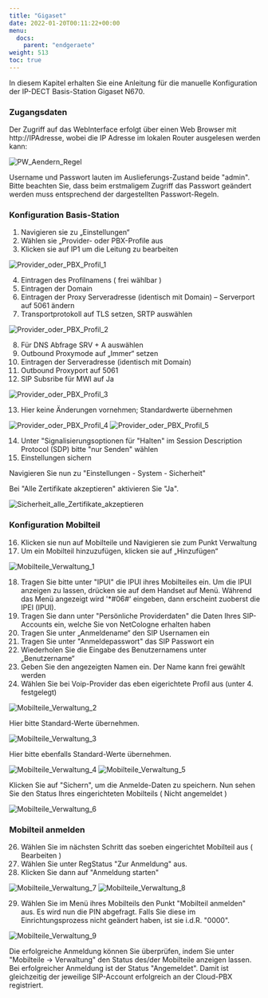 ```yaml
---
title: "Gigaset"
date: 2022-01-20T00:11:22+00:00
menu:
  docs:
    parent: "endgeraete"
weight: 513
toc: true
---
```


In diesem Kapitel erhalten Sie eine Anleitung für die manuelle Konfiguration der IP-DECT Basis-Station Gigaset N670.

### Zugangsdaten 

Der Zugriff auf das WebInterface erfolgt über einen Web Browser mit http://IPAdresse, wobei die IP Adresse im lokalen Router ausgelesen werden kann:

![PW_Aendern_Regel](https://user-images.githubusercontent.com/99875491/223705005-0f615291-8dac-4abc-ad11-d1071340c51e.jpg)

Username und Passwort lauten im Auslieferungs-Zustand beide "admin". Bitte beachten Sie, dass beim erstmaligem Zugriff das Passwort geändert werden 
muss entsprechend der dargestellten Passwort-Regeln.

### Konfiguration Basis-Station

1. Navigieren sie zu „Einstellungen“
2. Wählen sie „Provider- oder PBX-Profile aus
3. Klicken sie auf IP1 um die Leitung zu bearbeiten

![Provider_oder_PBX_Profil_1](https://user-images.githubusercontent.com/99875491/223705089-178acdc5-2912-41d6-b81e-109ce3e1cea7.jpg)

4. Eintragen des Profilnamens ( frei wählbar )
5. Eintragen der Domain
6. Eintragen der Proxy Serveradresse (identisch mit Domain) – Serverport auf 5061 ändern
7. Transportprotokoll auf TLS setzen, SRTP auswählen

![Provider_oder_PBX_Profil_2](https://user-images.githubusercontent.com/99875491/223706265-46051314-323d-4c43-86ff-908115c4c373.jpg)

8. Für DNS Abfrage SRV + A auswählen
9. Outbound Proxymode auf „Immer“ setzen
10. Eintragen der Serveradresse (identisch mit Domain)
11. Outbound Proxyport auf 5061
12. SIP Subsribe für MWI auf Ja

![Provider_oder_PBX_Profil_3](https://user-images.githubusercontent.com/99875491/223705235-35c21a35-0db7-4b2a-a319-566df24399ce.jpg)

13. Hier keine Änderungen vornehmen; Standardwerte übernehmen

![Provider_oder_PBX_Profil_4](https://user-images.githubusercontent.com/99875491/223705288-aaea1e2f-0a65-4caf-82f5-bc52969f3a9a.jpg)
![Provider_oder_PBX_Profil_5](https://user-images.githubusercontent.com/99875491/223705309-bff6c850-06a4-4d28-ace0-99f8e3dde70d.jpg)

14. Unter "Signalisierungsoptionen für "Halten" im Session Description Protocol (SDP) bitte "nur Senden" wählen
15. Einstellungen sichern

Navigieren Sie nun zu "Einstellungen - System - Sicherheit"

Bei "Alle Zertifikate akzeptieren" aktivieren Sie "Ja".

![Sicherheit_alle_Zertifikate_akzeptieren](https://user-images.githubusercontent.com/99875470/231780781-d54e6cd9-ec2f-48f8-aeb1-7f35bdbcf1a7.jpg)


### Konfiguration Mobilteil 

16. Klicken sie nun auf Mobilteile und Navigieren sie zum Punkt Verwaltung
17. Um ein Mobilteil hinzuzufügen, klicken sie auf „Hinzufügen“

![Mobilteile_Verwaltung_1](https://user-images.githubusercontent.com/99875491/223705372-722acd8d-3a2f-46ca-818c-d89e8e654f12.jpg)

18. Tragen Sie bitte unter "IPUI" die IPUI ihres Mobilteiles ein. Um die IPUI anzeigen zu lassen, drücken sie auf dem Handset auf Menü. 
Während das Menü angezeigt wird '*#06#' eingeben, dann erscheint zuoberst die IPEI (IPUI).
19. Tragen Sie dann unter "Persönliche Providerdaten" die Daten Ihres SIP-Accounts ein, welche Sie von NetCologne erhalten haben
20. Tragen Sie unter „Anmeldename“ den SIP Usernamen ein
21. Tragen Sie unter "Anmeldepasswort" das SIP Passwort ein
22. Wiederholen Sie die Eingabe des Benutzernamens unter „Benutzername“
23. Geben Sie den angezeigten Namen ein. Der Name kann frei gewählt werden
24. Wählen Sie bei Voip-Provider das eben eigerichtete Profil aus (unter 4. festgelegt)

![Mobilteile_Verwaltung_2](https://user-images.githubusercontent.com/99875491/223705414-b9863011-dc05-4472-b1b0-f99f84a67101.jpg)
 
 Hier bitte Standard-Werte übernehmen.

![Mobilteile_Verwaltung_3](https://user-images.githubusercontent.com/99875491/223705462-53ca6bd4-254c-4451-bf71-c7f561a4110c.jpg)

Hier bitte ebenfalls Standard-Werte übernehmen.

![Mobilteile_Verwaltung_4](https://user-images.githubusercontent.com/99875491/223705516-d0381d04-00f3-4522-915e-7dbdc91da12f.jpg)
![Mobilteile_Verwaltung_5](https://user-images.githubusercontent.com/99875491/223705536-6dbe72c8-677f-4f0e-bbab-92ae8cc90f04.jpg)

Klicken Sie auf "Sichern", um die Anmelde-Daten zu speichern.
Nun sehen Sie den Status Ihres eingerichteten Mobilteils ( Nicht angemeldet )

![Mobilteile_Verwaltung_6](https://user-images.githubusercontent.com/99875491/223705619-14272aaa-ff25-4ac4-a1fa-9d72e17dd7cd.jpg)

### Mobilteil anmelden 

26. Wählen Sie im nächsten Schritt das soeben eingerichtet Mobilteil aus ( Bearbeiten )
27. Wählen Sie unter RegStatus "Zur Anmeldung" aus.
28. Klicken Sie dann auf "Anmeldung starten"

![Mobilteile_Verwaltung_7](https://user-images.githubusercontent.com/99875491/223705721-b0c97193-2a74-4310-a642-4bfbd07a65ee.jpg)
![Mobilteile_Verwaltung_8](https://user-images.githubusercontent.com/99875491/223717235-286450b7-8d9b-4915-b1a0-8ae222defd1f.jpg)

29. Wählen Sie im Menü ihres Mobilteils den Punkt "Mobilteil anmelden" aus. Es wird nun die PIN abgefragt. Falls Sie 
diese im Einrichtungsprozess nicht geändert haben, ist sie i.d.R. "0000".

![Mobilteile_Verwaltung_9](https://user-images.githubusercontent.com/99875491/223705788-c3387b53-a2b7-4cd4-ad0a-37d62cba5132.jpg)

Die erfolgreiche Anmeldung können Sie überprüfen, indem Sie unter "Mobilteile -> Verwaltung" den Status des/der Mobilteile anzeigen lassen.
Bei erfolgreicher Anmeldung ist der Status "Angemeldet". Damit ist gleichzeitig der jeweilige SIP-Account erfolgreich an der Cloud-PBX registriert.



